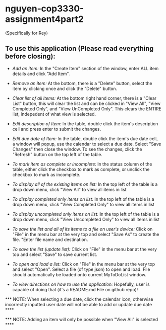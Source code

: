 # nguyen-cop3330-assignment4part2 #
(Specifically for Rey)

## To use this application (Please read everything before closing): ##

* _Add an item:_ In the "Create Item" section of the window, enter ALL item details and click "Add Item".

* _Remove an item:_ At the bottom, there is a "Delete" button, select the item by clicking once and click the "Delete" button.

* _Clear list of all items:_  At the bottom right hand corner, there is a "Clear List" button, this will clear the list and can be clicked in "View All", "View Completed Only", and "View UnCompleted Only". This clears the ENTIRE list, indepedent of what view is selected.

* _Edit description of Item:_ In the table, double click the item's description cell and press enter to submit the changes.

* _Edit due date of Item:_ In the table, double click the item's due date cell, a window will popup, use the calendar to select a due date. Select "Save Changes" then close the window. To see the changes, click the "Refresh" button on the top left of the table.

* _To mark item as complete or incomplete:_ In the status column of the table, either click the checkbox to mark as complete, or unclick the checkbox to mark as incomplete.

* _To display all of the existing items on list:_ In the top left of the table is a drop down menu, click "View All" to view all items in list

* _To display completed only items on list:_ In the top left of the table is a drop down menu, click "View Completed Only" to view all items in list

* _To display uncompleted only items on list:_ In the top left of the table is a drop down menu, click "View Uncompleted Only" to view all items in list

* _To save the list and all of its items to a file on user's device:_ Click on "File" in the menu bar at the very top and select "Save As" to create the file. "Enter file name and destination. 

* _To save the list (update list):_ Click on "File" in the menu bar at the very top and select "Save" to save current list. 

* _To open and load a list:_ Click on "File" in the menu bar at the very top and select "Open". Select a file (of type json) to open and load. File should automatically be loaded onto current MyToDoList window.

* _To view directions on how to use the application:_ Hopefully, user is capable of doing that (it's a README.md File on github repo)!

*** NOTE: When selecting a due date, click the calendar icon, otherwise incorrectly inputted user date will not be able to add or update due date ****

*** NOTE: Adding an item will only be possible when "View All" is selected ****
